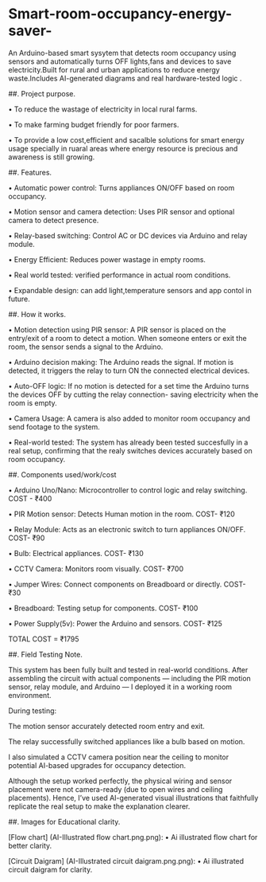 # Smart-room-occupancy-energy-saver-
An Arduino-based smart sysytem that detects room occupancy using sensors and automatically turns OFF lights,fans and devices to save electricity.Built for rural and urban applications to reduce energy waste.Includes AI-generated diagrams and real hardware-tested logic .

##. Project purpose.

• To reduce the wastage of electricity in
  local rural farms.

• To make farming budget friendly for poor
  farmers.

• To provide a low cost,efficient and
  sacalble solutions for smart energy
  usage specially in ruaral areas where
  energy resource is precious and awareness
  is still growing.

##. Features.

 • Automatic power control: 
   Turns appliances ON/OFF based on room 
   occupancy.

 • Motion sensor and camera detection:
   Uses PIR sensor and optional camera to 
   detect presence.

 • Relay-based switching:
   Control AC or DC devices via Arduino and     relay module.

 • Energy Efficient:
   Reduces power wastage in empty rooms.

 • Real world tested:
   verified performance in actual room          conditions.

 • Expandable design:
   can add light,temperature sensors and app
   contol in future.

##. How it works.

  • Motion detection using PIR sensor:
    A PIR sensor is placed on the entry/exit 
    of a room to detect a motion. When
    someone enters or exit the room, the 
    sensor sends a signal to the Arduino.

  • Arduino decision making:
    The Arduino reads the signal. If motion
    is detected, it triggers the relay to
    turn ON the connected electrical devices.

  • Auto-OFF logic:
    If no motion is detected for a set time
    the Arduino turns the devices OFF by 
    cutting the relay connection- saving 
    electricity when the room is empty.

  • Camera Usage:
    A camera is also added to monitor room 
    occupancy and send footage to the system.

  • Real-world tested:
    The system has already been tested           succesfully in a real setup, confirming
    that the realy switches devices 
    accurately based on room occupancy.


##. Components used/work/cost

  • Arduino Uno/Nano:
    Microcontroller to control logic and 
    relay switching.
  COST - ₹400
  
  • PIR Motion sensor:
    Detects Human motion in the room.
  COST- ₹120

  • Relay Module:
    Acts as an electronic switch to turn 
    appliances ON/OFF.
  COST- ₹90

  • Bulb:
    Electrical appliances.
  COST- ₹130

  • CCTV Camera:
    Monitors room visually.
  COST- ₹700

  • Jumper Wires:
    Connect components on Breadboard or
    directly.
  COST- ₹30

  • Breadboard:
    Testing setup for components.
  COST- ₹100

  • Power Supply(5v):
    Power the Arduino and sensors.
  COST- ₹125

  TOTAL COST = ₹1795

##. Field Testing Note.

This system has been fully built and tested in real-world conditions. After assembling the circuit with actual components — including the PIR motion sensor, relay module, and Arduino — I deployed it in a working room environment.

During testing:

The motion sensor accurately detected room entry and exit.

The relay successfully switched appliances like a bulb based on motion.

I also simulated a CCTV camera position near the ceiling to monitor potential AI-based upgrades for occupancy detection.


Although the setup worked perfectly, the physical wiring and sensor placement were not camera-ready (due to open wires and ceiling placements). Hence, I’ve used AI-generated visual illustrations that faithfully replicate the real setup to make the explanation clearer.


##. Images for Educational clarity.

[Flow chart]
(AI-Illustrated flow chart.png.png):
• Ai illustrated flow chart for better clarity.

[Circuit Daigram]
(AI-Illustrated circuit daigram.png.png):
• Ai illustrated circuit daigram for clarity.






  
 

    

    
  
    
    
    

   
   
